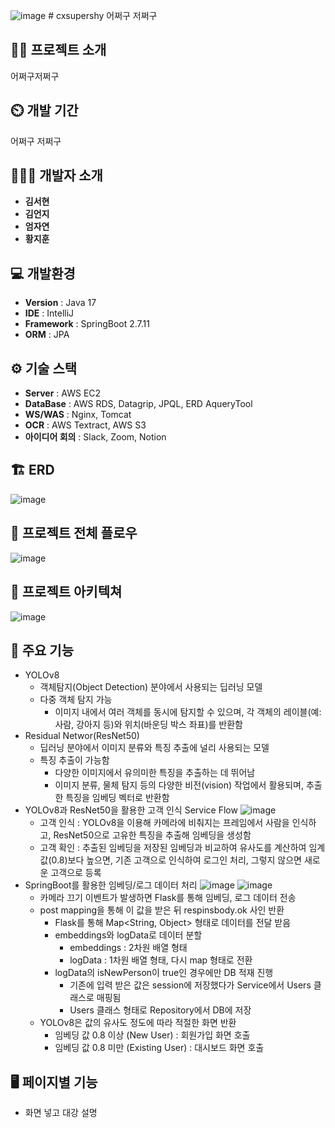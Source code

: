 ![image](https://github.com/user-attachments/assets/820f5e55-63ce-4bb6-b921-ce8f567908b5) # cxsupershy
어쩌구 저쩌구
## 👨‍🏫 프로젝트 소개
어쩌구저쩌구

## ⏲️ 개발 기간 
어쩌구 저쩌구
  
## 🧑‍🤝‍🧑 개발자 소개 
- **김서현**
- **김언지**
- **엄자연**
- **황지훈**

## 💻 개발환경
- **Version** : Java 17
- **IDE** : IntelliJ
- **Framework** : SpringBoot 2.7.11
- **ORM** : JPA

## ⚙️ 기술 스택
- **Server** : AWS EC2
- **DataBase** : AWS RDS, Datagrip, JPQL, ERD AqueryTool
- **WS/WAS** : Nginx, Tomcat
- **OCR** : AWS Textract, AWS S3
- **아이디어 회의** : Slack, Zoom, Notion

## 🏗️ ERD
![image](https://github.com/user-attachments/assets/ff766157-00d3-4157-819c-54eff9c8c017)

## 🌊 프로젝트 전체 플로우
![image](https://github.com/user-attachments/assets/89b28870-ab0b-4363-b34f-5571744a2bdb)


## 📝 프로젝트 아키텍쳐
![image](https://github.com/user-attachments/assets/42bf8014-11c3-402d-ae83-915040c5e832)


## 📌 주요 기능
- YOLOv8
  - 객체탐지(Object Detection) 분야에서 사용되는 딥러닝 모델
  - 다중 객체 탐지 가능
    - 이미지 내에서 여러 객체를 동시에 탐지할 수 있으며, 각 객체의 레이블(예:사람, 강아지 등)와 위치(바운딩 박스 좌표)를 반환함
- Residual Networ(ResNet50)
  - 딥러닝 분야에서 이미지 분류와 특징 추출에 널리 사용되는 모델
  - 특징 추출이 가능함
    - 다양한 이미지에서 유의미한 특징을 추출하는 데 뛰어남
    - 이미지 분류, 물체 탐지 등의 다양한 비전(vision) 작업에서 활용되며, 추출한 특징을 임베딩 벡터로 반환함
 - YOLOv8과 ResNet50을 활용한 고객 인식 Service Flow
  ![image](https://github.com/user-attachments/assets/829cf3b9-bafa-4cec-a7a7-bbc42697a725)
   - 고객 인식 : YOLOv8을 이용해 카메라에 비춰지는 프레임에서 사람을 인식하고, ResNet50으로 고유한 특징을 추출해 임베딩을 생성함
   - 고객 확인 : 추출된 임베딩을 저장된 임베딩과 비교하여 유사도를 계산하여 임계값(0.8)보다 높으면, 기존 고객으로 인식하여 로그인 처리, 그렇지 않으면 새로운 고객으로 등록
- SpringBoot를 활용한 임베딩/로그 데이터 처리
  ![image](https://github.com/user-attachments/assets/ab37af8e-3f61-4710-972c-df265c114224)
  ![image](https://github.com/user-attachments/assets/ccf35912-ec9c-43ef-9bc1-5fec21a1cb89)
  - 카메라 끄기 이벤트가 발생하면 Flask를 통해 임베딩, 로그 데이터 전송
  - post mapping을 통해 이 값을 받은 뒤 respinsbody.ok 사인 반환
    - Flask를 통해 Map<String, Object> 형태로 데이터를 전달 받음
    - embeddings와 logData로 데이터 분할
      - embeddings : 2차원 배열 형태
      - logData : 1차원 배열 형태, 다시 map 형태로 전환
    - logData의 isNewPerson이 true인 경우에만 DB 적재 진행
      - 기존에 입력 받은 값은 session에 저장했다가 Service에서 Users 클래스로 매핑됨
      - Users 클래스 형태로 Repository에서 DB에 저장
  - YOLOv8은 값의 유사도 정도에 따라 적절한 화면 반환
    - 임베딩 값 0.8 이상 (New User) : 회원가입 화면 호출
    - 임베딩 값 0.8 미만 (Existing User) : 대시보드 화면 호출


## 🖥️ 페이지별 기능
- 화면 넣고 대강 설명
      

